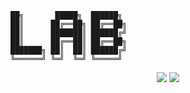 ```
██╗       █████╗  ██████╗ 
██║      ██╔══██╗ ██╔══██╗
██║      ███████║ ██████╔╝
██║      ██╔══██║ ██╔══██╗
███████╗ ██║  ██║ ██████╔╝
╚══════╝ ╚═╝  ╚═╝ ╚═════╝
```

<p align="center">
  <img src="https://img.shields.io/github/license/mohammadne/lab?style=for-the-badge">
  <img src="https://img.shields.io/github/stars/mohammadne/lab?style=for-the-badge">
</p>
